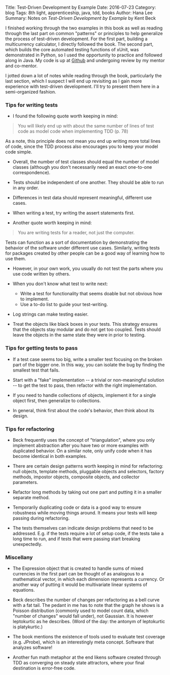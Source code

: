 Title: Test-Driven Development by Example 
Date: 2016-07-23
Category: blog
Tags: 8th light, apprenticeship, java, tdd, books
Author: Hana Lee
Summary: Notes on _Test-Driven Development by Example_ by Kent Beck

I finished working through the two examples in this book as well as reading
through the last part on common "patterns" or principles to help generalize the
process of test-driven development. For the first part, building a multicurrency
calculator, I directly followed the book. The second part, which builds the core
automated testing functions of xUnit, was demonstrated in Python, so I used the
opportunity to practice and followed along in Java. My code is up at
[Github](http://github.com/hnlee/tddbyexample) and undergoing review by my
mentor and co-mentor.

I jotted down a lot of notes while reading through the book, particularly the
last section, which I suspect I will end up revisiting as I gain more experience
with test-driven development. I'll try to present them here in a semi-organized
fashion.

### Tips for writing tests

* I found the following quote worth keeping in mind: 

> You will likely end up with about the same number of lines of test code as
> model code when implementing TDD (p. 78)

As a note, this principle does not mean you end up writing more total lines of code,
since the TDD process also encourages you to keep your model code simple.

* Overall, the number of test classes should equal the number of model classes
(although you don't necessarily need an exact one-to-one correspondence).

* Tests should be independent of one another. They should be able to run in any
order.

* Differences in test data should represent meaningful, different use cases.

* When writing a test, try writing the assert statements first.

* Another quote worth keeping in mind:

> You are writing tests for a reader, not just the computer.

Tests can function as a sort of documentation by demonstrating the behavior of
the software under different use cases. Similarly, writing tests for packages
created by other people can be a good way of learning how to use them.

* However, in your own work, you usually do not test the parts where you use
code written by others.

* When you don't know what test to write next:
    * Write a test for functionality that seems doable but not obvious how to
    implement.
    * Use a to-do list to guide your test-writing.

* Log strings can make testing easier.

* Treat the objects like black boxes in your tests. This strategy ensures that
the objects stay modular and do not get too coupled. Tests should leave the
objects in the same state they were in prior to testing. 

### Tips for getting tests to pass

* If a test case seems too big, write a smaller test focusing on the broken part
of the bigger one. In this way, you can isolate the bug by finding the smallest
test that fails.

* Start with a "fake" implementation -- a trivial or non-meaningful solution --
to get the test to pass, then refactor with the right implementation.

* If you need to handle collections of objects, implement it for a single object
first, then generalize to collections.

* In general, think first about the code's behavior, _then_ think about its
design.

### Tips for refactoring

* Beck frequently uses the concept of "triangulation", where you only implement
abstraction after you have two or more examples with duplicated behavior. On a
similar note, only unify code when it has become identical in both examples. 

* There are certain design patterns worth keeping in mind for refactoring: null
objects, template methods, pluggable objects and selectors, factory methods,
impostor objects, composite objects, and collector parameters.

* Refactor long methods by taking out one part and putting it in a smaller
separate method.

* Temporarily duplicating code or data is a good way to ensure robustness while
moving things around. It means your tests will keep passing during refactoring.

* The tests themselves can indicate design problems that need to be addressed.
E.g. if the tests require a lot of setup code, if the tests take a long time to
run, and if tests that were passing start breaking unexpectedly. 

### Miscellany

* The Expression object that is created to handle sums of mixed currencies in
the first part can be thought of as analogous to a mathematical vector, in which
each dimension represents a currency. Or another way of putting it would be
multivariate linear systems of equations.

* Beck describes the number of changes per refactoring as a bell curve with a
fat tail. The pedant in me has to note that the graph he shows is a Poisson
distribution (commonly used to model count data, which "number of changes" would
fall under), not Gaussian. It is however leptokurtic as he describes. (Word of
the day: the antonym of leptokurtic is platykurtic.)

* The book mentions the existence of tools used to evaluate test coverage (e.g. JProbe),
which is an interestingly meta concept. Software that analyzes software!

* Another fun math metaphor at the end likens software created through TDD as
converging on steady state attractors, where your final destination is
error-free code.
